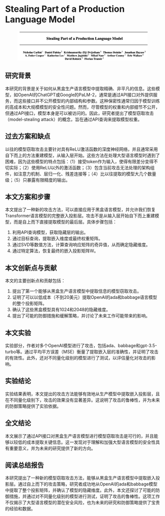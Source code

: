 # Stealing Part of a Production Language Model

<figure><img src="../.gitbook/assets/image (2) (1) (1) (1) (1) (1) (1).png" alt=""><figcaption></figcaption></figure>

## 研究背景

本研究的背景是关于如何从黑盒生产语言模型中提取精确、非平凡的信息。这些模型，如OpenAI的ChatGPT或Google的PaLM-2，通常是通过API接口对外提供服务，而这些接口并不公开模型的内部结构和参数。这种保密性通常归因于模型训练的高成本和大规模模型的安全性问题。然而，尽管模型的权重和内部细节不公开，但通过API接口，模型本身是可以被访问的。因此，研究者提出了模型窃取攻击（model-stealing attack）的概念，旨在通过API查询来提取模型权重。

## 过去方案和缺点

以往的模型窃取攻击主要针对具有ReLU激活函数的深度神经网络，并且通常采用自下而上的方法重建模型，从输入层开始。这些方法在处理大型语言模型时遇到了困难，因为这些模型的特点包括：（1）接受token作为输入，使得有限差分变得不切实际；（2）使用ReLU以外的激活函数；（3）包含当前攻击无法处理的架构组件，如注意力机制、层归一化、残差连接等；（4）比以往提取的模型大几个数量级；（5）只暴露有限精度的输出。

## 本文方案和步骤

本文提出了一种新的攻击方法，可以直接应用于黑盒语言模型，并允许我们恢复Transformer语言模型的完整嵌入投影层。攻击不是从输入层开始自下而上重建模型，而是自上而下直接提取模型的最后层。具体步骤包括：

1. 利用API查询模型，获取隐藏层的输出。
2. 通过目标查询，提取嵌入维度或最终权重矩阵。
3. 通过SVD等数值方法，计算查询响应矩阵的奇异值，从而确定隐藏维度。
4. 通过特定算法，恢复最终的嵌入投影矩阵W。

## 本文创新点与贡献

本文的主要创新点和贡献包括：

1. 提出了第一个能够从黑盒生产语言模型中提取信息的模型窃取攻击。
2. 证明了可以以低成本（不到20美元）提取OpenAI的ada和babbage语言模型的整个投影矩阵。
3. 确认了这些黑盒模型具有1024和2048的隐藏维度。
4. 提出了可能的防御措施和缓解策略，并讨论了未来工作可能带来的影响。

## 本文实验

实验部分，作者对多个OpenAI模型进行了攻击，包括ada、babbage和gpt-3.5-turbo等。通过平均平方误差（MSE）衡量了提取嵌入层的准确性，并证明了攻击的有效性。此外，还对不同量化级别的模型进行了测试，以评估量化对攻击的影响。

## 实验结论

实验结果表明，本文提出的攻击方法能够有效地从生产模型中提取嵌入投影层，且在不同量化级别下，攻击的效果没有显著差异。这说明了攻击的鲁棒性，并为未来的防御策略提供了实验依据。

## 全文结论

本文展示了通过API接口对黑盒生产语言模型进行模型窃取攻击是可行的，并且能够以较低的成本提取关键信息。这一发现对于理解和加强大型语言模型的安全性具有重要意义，并为未来的研究提供了新的方向。

## 阅读总结报告

本研究提出了一种新的模型窃取攻击方法，能够从黑盒生产语言模型中提取嵌入投影层。通过自上而下的攻击策略，研究者成功地从OpenAI的ada和babbage模型中提取了整个投影矩阵，并确认了模型的隐藏维度。此外，本文还探讨了可能的防御措施，并通过对不同量化级别的模型进行测试，证明了攻击的鲁棒性。这项工作不仅揭示了大型语言模型的潜在安全风险，也为未来的研究和防御策略提供了宝贵的经验和数据。
